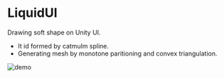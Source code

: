 # LiquidUI

Drawing soft shape on Unity UI.

- It id formed by catmulm spline.
- Generating mesh by monotone paritioning and convex triangulation.

![demo](./demo.gif)
